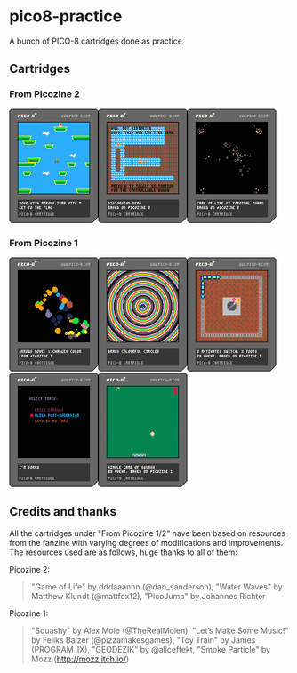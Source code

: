 # pico8-practice
A bunch of PICO-8 cartridges done as practice

## Cartridges

### From Picozine 2
![Jump](https://raw.githubusercontent.com/uvehj/pico8-practice/main/files/Images/jump.p8.png)![Waves](https://raw.githubusercontent.com/uvehj/pico8-practice/main/files/Images/waves.p8.png)![Game of Life](https://raw.githubusercontent.com/uvehj/pico8-practice/main/files/Images/gameoflife.p8.png)


### From Picozine 1
![Smoke](https://raw.githubusercontent.com/uvehj/pico8-practice/main/files/Images/smoke.p8.png)![Circles](https://raw.githubusercontent.com/uvehj/pico8-practice/main/files/Images/circles.p8.png)![Toytrain](https://raw.githubusercontent.com/uvehj/pico8-practice/main/files/Images/toytrain.p8.png)![Somemusic](https://raw.githubusercontent.com/uvehj/pico8-practice/main/files/Images/somemusic.p8.png)![Squashy, from Picozine 1](https://github.com/uvehj/pico8-practice/blob/main/files/Images/squashy.p8.png)


## Credits and thanks

All the cartridges under "From Picozine 1/2" have been based on resources from the fanzine with varying degrees of modifications and improvements. The resources used are as follows, huge thanks to all of them:

Picozine 2:

> "Game of Life" by dddaaannn (@dan_sanderson), "Water Waves" by Matthew Klundt (@mattfox12), "PicoJump" by Johannes Richter

Picozine 1:

> "Squashy" by Alex  Mole (@TheRealMolen), "Let’s Make Some Music!" by Feliks Balzer (@pizzamakesgames), "Toy Train" by James (PROGRAM_IX), "GEODEZIK" by @aliceffekt, "Smoke Particle" by Mozz (http://mozz.itch.io/)
